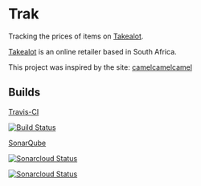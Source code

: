# Trak

Tracking the prices of items on [Takealot](https://www.takealot.com/).

[Takealot](https://www.takealot.com/) is an online retailer based in South Africa.

This project was inspired by the site: [camelcamelcamel](https://camelcamelcamel.com/)

## Builds

[Travis-CI](https://travis-ci.org/BenSlabbert/trak)

[![Build Status](https://travis-ci.org/BenSlabbert/trak.svg?branch=master)](https://travis-ci.org/BenSlabbert/trak)

[SonarQube](https://sonarcloud.io/dashboard?id=BenSlabbert_trak)

[![Sonarcloud Status](https://sonarcloud.io/api/project_badges/measure?project=BenSlabbert_trak&metric=alert_status)](https://sonarcloud.io/dashboard?id=BenSlabbert_trak)

[![Sonarcloud Status](https://sonarcloud.io/api/project_badges/measure?project=BenSlabbert_trak&metric=coverage)](https://sonarcloud.io/dashboard?id=BenSlabbert_trak)
